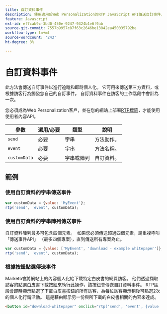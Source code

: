 ```yaml
---
title: 自訂資料事件
description: 使用適用於Web Personalization的RTP JavaScript API傳送自訂事件，其中包含引數、字串或陣列資料（最多4個專案），以及點選型觸發器。
feature: Javascript
exl-id: ef7cab9c-3bd0-450e-9247-9324b1e6f9ab
source-git-commit: 7557b9957c87f63c2646be13842ea450035792be
workflow-type: tm+mt
source-wordcount: '243'
ht-degree: 3%

---
```


# 自訂資料事件

此方法會傳送自訂事件以進行追蹤和即時個人化。 它可用來傳送第三方資料，或根據訪客行為觸發您自己的自訂事件。 自訂資料事件在訪客的工作階段中會計為一次。

您必須成為Web Personalization客戶，並在您的網站上部署[RTP標籤](https://experienceleague.adobe.com/zh-hant/docs/marketo/using/product-docs/web-personalization/rtp-tag-implementation/deploy-the-rtp-javascript)，才能使用使用者內容API。

| 參數 | 選用/必要 | 類型 | 說明 |
|---|---|---|---|
| `send` | 必要 | 字串 | 方法動作。 |
| `event` | 必要 | 字串 | 方法名稱。 |
| `customData` | 必要 | 字串或陣列 | 自訂資料。 |

## 範例

### 使用自訂資料的字串傳送事件

```javascript
var customData = {value: 'MyEvent'};
rtp('send', 'event', customData);
```

### 使用自訂資料的字串陣列傳送事件

自訂資料陣列最多可包含四個元素。  如果您必須傳送超過四個元素，請重複呼叫「傳送事件API」 （最多四個專案），直到傳送所有專案為止。

```javascript
var customData = {value: ['MyEvent', 'download - example whitepaper']};
rtp('send', 'event', customData);
```

### 根據按鈕點選傳送事件

Marketo會將網站上的內容個人化給下載特定白皮書的網頁訪客。 他們透過擷取訪客的點選白皮書下載按鈕來執行此操作，該按鈕會傳送自訂資料事件。 RTP區段會即時顯示點選了下載白皮書按鈕的所有訪客，為每位訪客顯示稍後可點選2次的個人化行銷活動。 這是藉由顯示另一份與所下載的白皮書相關的內容來達成。

```html
<button id="download-whitepaper" onclick="rtp('send', 'event', {value :'download - example whitepaper'})">Download</button>
```
